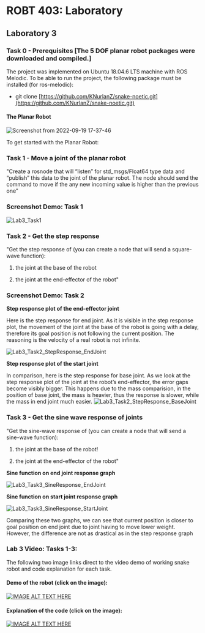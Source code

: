 # ROBT 403: Laboratory

## Laboratory 3 
### Task 0 - Prerequisites [The 5 DOF planar robot packages were downloaded and compiled.]

The project was implemented on Ubuntu 18.04.6 LTS machine with ROS Melodic. To be able to run the project, the following package must be installed (for ros-melodic):

  - git clone [https://github.com/KNurlanZ/snake-noetic.git](https://github.com/KNurlanZ/snake-noetic.git)

#### The Planar Robot 

![Screenshot from 2022-09-19 17-37-46](https://user-images.githubusercontent.com/38093116/191009069-46c30621-b5c7-406c-ab96-3687db1c58d4.png)

To get started with the Planar Robot: 

### Task 1 - Move a joint of the planar robot
"Create a rosnode that will “listen” for std_msgs/Float64 type data and “publish” this data to the joint of the planar robot. The node should send the command to move if the any new incoming value is higher than the previous one"

### Screenshot Demo: Task 1

![Lab3_Task1](https://user-images.githubusercontent.com/38093116/191019623-1964f711-a30c-46e3-9a59-623d698141a2.png)

### Task 2 - Get the step response
"Get the step response of (you can create a node that will send a square-wave function):

1. the joint at the base of the robot 

2. the joint at the end-effector of the robot"

### Screenshot Demo: Task 2
**Step response plot of the end-effector joint**

Here is the step response for end joint. As it is visible in the step response plot, the movement of the joint at the base of the robot is going with a delay, therefore its goal position is not following the current position. The reasoning is the velocity of a real robot is not infinite. 

![Lab3_Task2_StepResponse_EndJoint](https://user-images.githubusercontent.com/38093116/191019690-93a62df0-6ef9-4f89-9dfa-9886aae017fa.png)

**Step response plot of the start joint**

In comparison, here is the step response for base joint.  As we look at the step response plot of the joint at the robot’s end-effector, the error gaps become visibly bigger. This happens due to the mass comparision, in the position of base joint, the mass is heavier, thus the response is slower, while the mass in end joint much easier. 
![Lab3_Task2_StepResponse_BaseJoint](https://user-images.githubusercontent.com/38093116/191019697-5098343f-fda0-4e75-9db1-c217249b627a.png)



### Task 3 - Get the sine wave response of joints
"Get the sine-wave response of (you can create a node that will send a sine-wave
function):
1. the joint at the base of the robot!

2. the joint at the end-effector of the robot"

**Sine function on end joint response graph**

![Lab3_Task3_SineResponse_EndJoint](https://user-images.githubusercontent.com/38093116/191019723-5ff0b2fe-386e-4862-81f9-b18344b1bb58.png)

**Sine function on start joint response graph**

![Lab3_Task3_SineResponse_StartJoint](https://user-images.githubusercontent.com/38093116/191019731-1d5a340e-ecf4-4176-912b-1479897292d8.png)

Comparing these two graphs, we can see that current position is closer to goal position on end joint due to joint having to move lower weight. However, the difference are not as drastical as in the step response graph

### Lab 3 Video: Tasks 1-3:
  The following two image links direct to the video demo of working snake robot and code explanation for each task.
#### Demo of the robot (click on the image):
[![IMAGE ALT TEXT HERE](https://img.youtube.com/vi/PnbofYthCl8/0.jpg)](https://www.youtube.com/watch?v=PnbofYthCl8)

#### Explanation of the code (click on the image):
[![IMAGE ALT TEXT HERE](https://img.youtube.com/vi/PwkaDWMSovA/0.jpg)](https://www.youtube.com/watch?v=PwkaDWMSovA)
